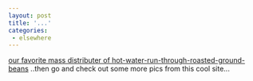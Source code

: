 ```yaml
---
layout: post
title: '...'
categories:
 - elsewhere
---
```


<a href="http://fotolog.net:8080/eshepard/?photo_id=8111">our favorite mass distributer of hot-water-run-through-roasted-ground-beans</a> ..then go and check out some more pics from this cool site...


